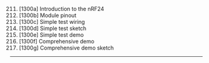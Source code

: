 211. [1300a] Introduction to the nRF24
212. [1300b] Module pinout
213. [1300c] Simple test wiring
214. [1300d] Simple test sketch
215. [1300e] Simple test demo
216. [1300f] Comprehensive demo
217. [1300g] Comprehensive demo sketch

---
